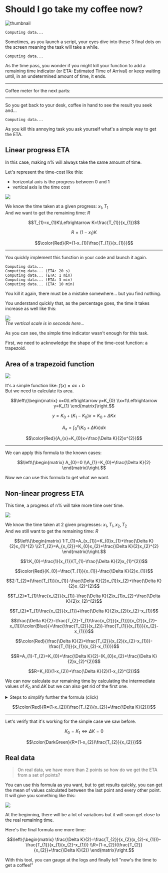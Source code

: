 # Should I go take my coffee now?

![thumbnail](thumbnail.jpg)

```
Computing data...
```

Sometimes, as you launch a script, your eyes dive into these 3 final dots on the screen meaning the task will take a while.

```
Computing data...
```

As the time pass, you wonder if you might kill your function to add a remaining time indicator (or ETA: Estimated Time of Arrival) or keep waiting until, in an undetermined amount of time, it ends.

---

Coffee meter for the next parts:  
<i class="fa-2x fas fa-coffee"></i><i class="fa-2x fas fa-coffee"></i><i class="fa-2x fas fa-coffee"></i>

---

So you get back to your desk, coffee in hand to see the result you seek and... 

```
Computing data...
```

As you kill this annoying task you ask yourself what's a simple way to get the ETA.

## Linear progress ETA

In this case, making n% will always take the same amount of time.

Let's represent the time-cost like this:
* horizontal axis is the progress between 0 and 1
* vertical axis is the time cost

![](graph1.svg)

We know the time taken at a given progress: $x_{1},T_{1}$  
And we want to get the remaining time: $R$

$$T_{1}=x_{1}K\Leftrightarrow K=\frac{T_{1}}{x_{1}}$$

$$R = (1-x_{1})K$$

$$\color{Red}{R=(1-x_{1})\frac{T_{1}}{x_{1}}}$$

---

You quickly implement this function in your code and launch it again.

```
Computing data...
Computing data... (ETA: 20 s)
Computing data... (ETA: 1 min)
Computing data... (ETA: 3 min)
Computing data... (ETA: 10 min)  
```

You kill it again, there must be a mistake somewhere... but you find nothing.

You understand quickly that, as the percentage goes, the time it takes increase as well like this:

![](graph0.svg)  
*The vertical scale is in seconds here...*

As you can see, the simple time indicator wasn't enough for this task.

First, we need to acknowledge the shape of the time-cost function: a trapezoid.

## Area of a trapezoid function

![](graph2.svg)

It's a simple function like: $f(x)=ax+b$  
But we need to calculate its area.

$$\left\{\begin{matrix}
x=0\Leftrightarrow y=K_{0}
\\x=1\Leftrightarrow y=K_{1}
\end{matrix}\right.$$

$$y=K_{0}+(K_{1}-K_{0})x=K_{0}+\Delta Kx$$

$$A_{x}=\int_{0}^{x}(K_{0}+\Delta Kx)dx$$

$$\color{Red}{A_{x}=K_{0}x+\frac{\Delta K}{2}x^{2}}$$

---

We can apply this formula to the known cases:

$$\left\{\begin{matrix}
A_{0}=0
\\A_{1}=K_{0}+\frac{\Delta K}{2}
\end{matrix}\right.$$

Now we can use this formula to get what we want.

## Non-linear progress ETA

This time, a progress of n% will take more time over time.

![](graph3.svg)

We know the time taken at 2 given progresses: $x_{1},T_{1},x_{2},T_{2}$  
And we still want to get the remaining time: $R$

$$\left\{\begin{matrix}
1:T_{1}=A_{x_{1}}=K_{0}x_{1}+\frac{\Delta K}{2}x_{1}^{2}
\\2:T_{2}=A_{x_{2}}=K_{0}x_{2}+\frac{\Delta K}{2}x_{2}^{2}
\end{matrix}\right.$$

$$1:K_{0}=\frac{1}{x_{1}}(T_{1}-\frac{\Delta K}{2}x_{1}^{2})$$

$$\color{Red}{K_{0}=\frac{T_{1}}{x_{1}}-\frac{\Delta K}{2}x_{1}}$$

$$2:T_{2}=(\frac{T_{1}}{x_{1}}-\frac{\Delta K}{2}x_{1})x_{2}+\frac{\Delta K}{2}x_{2}^{2}$$

$$T_{2}=T_{1}\frac{x_{2}}{x_{1}}-\frac{\Delta K}{2}x_{1}x_{2}+\frac{\Delta K}{2}x_{2}^{2}$$

$$T_{2}=T_{1}\frac{x_{2}}{x_{1}}+\frac{\Delta K}{2}x_{2}(x_{2}-x_{1})$$

$$\frac{\Delta K}{2}=\frac{T_{2}-T_{1}\frac{x_{2}}{x_{1}}}{x_{2}(x_{2}-x_{1})}\color{Blue}{=\frac{\frac{T_{2}}{x_{2}}-\frac{T_{1}}{x_{1}}}{x_{2}-x_{1}}}$$

$$\color{Red}{\frac{\Delta K}{2}=\frac{T_{2}}{x_{2}(x_{2}-x_{1})}-\frac{T_{1}}{x_{1}(x_{2}-x_{1})}}$$

$$R=A_{1}-T_{2}=K_{0}+\frac{\Delta K}{2}-(K_{0}x_{2}+\frac{\Delta K}{2}x_{2}^{2})$$

$$R=K_{0}(1-x_{2})+\frac{\Delta K}{2}(1-x_{2}^{2})$$

We can now calculate our remaining time by calculating the intermediate values of $K_{0}$ and $\Delta K$ but we can also get rid of the first one.

<details><summary>Steps to simplify further the formula (click)</summary><p>

$$R=(\frac{T_{1}}{x_{1}}-\frac{\Delta K}{2}x_{1})(1-x_{2})+\frac{\Delta K}{2}(1-x_{2}^{2})$$

$$R=\frac{T_{1}}{x_{1}}(1-x_{2})-\frac{\Delta K}{2}x_{1}(1-x_{2})+\frac{\Delta K}{2}(1-x_{2})(1+x_{2})$$

$$R=(1-x_{2})(\frac{T_{1}}{x_{1}}+\frac{\Delta K}{2}(1+x_{2}-x{1}))$$

$$R=(1-x_{2})(\frac{T_{1}}{x_{1}}+\color{Blue}{\frac{\frac{T_{2}}{x_{2}}-\frac{T_{1}}{x_{1}}}{x_{2}-x_{1}}}(1+x_{2}-x{1}))$$

$$R=(1-x_{2})(\frac{T_{1}}{x_{1}}(1-\frac{1+x_{2}-x_{1}}{x_{2}-x_{1}})+\frac{T_{2}}{x_{2}}\frac{1+x_{2}-x{1}}{x_{2}-x_{1}})$$

$$R=(1-x_{2})(\frac{T_{2}}{x_{2}}(1+\frac{1}{x_{2}-x_{1}})-\frac{T_{1}}{x_{1}}\frac{1}{x_{2}-x_{1}})$$

$$R=(1-x_{2})(\frac{T_{2}}{x_{2}}+\color{Blue}{\frac{\frac{T_{2}}{x_{2}}-\frac{T_{1}}{x_{1}}}{x_{2}-x_{1}}})$$

</p></details>

$$\color{Red}{R=(1-x_{2})(\frac{T_{2}}{x_{2}}+\frac{\Delta K}{2})}$$

---

Let's verify that it's working for the simple case we saw before.

$$K_{0}=K_{1}\Leftrightarrow \Delta K=0$$

$$\color{DarkGreen}{R=(1-x_{2})\frac{T_{2}}{x_{2}}}$$

## Real data

> On real data, we have more than 2 points so how do we get the ETA from a set of points?

You can use this formula as you want, but to get results quickly, you can get the mean of values calculated between the last point and every other point.
It will give you something like this:

![](graph4.svg)

At the beginning, there will be a lot of variations but it will soon get close to the real remaining time.

Here's the final formula one more time:

$$\left\{\begin{matrix}
\frac{\Delta K}{2}=\frac{T_{2}}{x_{2}(x_{2}-x_{1})}-\frac{T_{1}}{x_{1}(x_{2}-x_{1})}
\\R=(1-x_{2})(\frac{T_{2}}{x_{2}}+\frac{\Delta K}{2})
\end{matrix}\right.$$

With this tool, you can gauge at the logs and finally tell "now's the time to get a coffee!"
